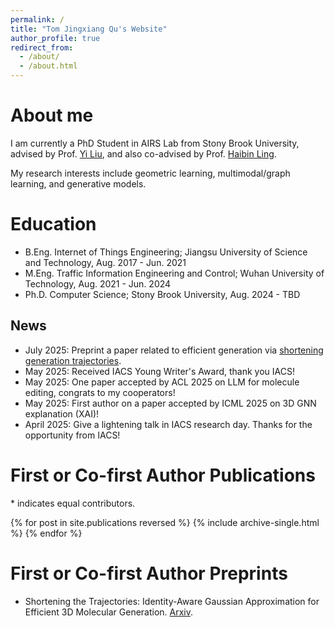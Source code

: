 ```yaml
---
permalink: /
title: "Tom Jingxiang Qu's Website"
author_profile: true
redirect_from: 
  - /about/
  - /about.html
---
```


About me
======
I am currently a PhD Student in AIRS Lab from Stony Brook University, advised by Prof. <a href= "https://jacoblau0513.github.io/">Yi Liu</a>, and also co-advised by Prof. <a href= "https://www3.cs.stonybrook.edu/~hling/">Haibin Ling</a>. 

My research interests include geometric learning, multimodal/graph learning, and generative models. 

Education
======
* B.Eng. Internet of Things Engineering; Jiangsu University of Science and Technology, Aug. 2017 - Jun. 2021
* M.Eng. Traffic Information Engineering and Control; Wuhan University of Technology, Aug. 2021 - Jun. 2024
* Ph.D. Computer Science; Stony Brook University, Aug. 2024 - TBD


News
------
* July 2025: Preprint a paper related to efficient generation via <a href= "https://arxiv.org/pdf/2507.09043">shortening generation trajectories</a>.
* May 2025: Received IACS Young Writer's Award, thank you IACS!
* May 2025: One paper accepted by ACL 2025 on LLM for molecule editing, congrats to my cooperators!
* May 2025: First author on a paper accepted by ICML 2025 on 3D GNN explanation (XAI)!
* April 2025: Give a lightening talk in IACS research day. Thanks for the opportunity from IACS!


# First or Co-first Author Publications

\* indicates equal contributors.

{% for post in site.publications reversed %}
  {% include archive-single.html %}
{% endfor %}


# First or Co-first Author Preprints

* Shortening the Trajectories: Identity-Aware Gaussian Approximation for Efficient 3D Molecular Generation. <a href= "https://arxiv.org/pdf/2507.09043">Arxiv</a>.

